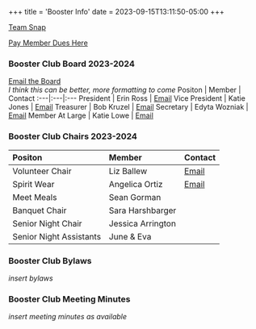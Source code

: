 +++
title = 'Booster Info'
date = 2023-09-15T13:11:50-05:00
+++

[Team Snap](https://go.teamsnap.com/565575/home)

[Pay Member Dues Here](https://fmhs-swim-dive-booster-club.square.site/)


### Booster Club Board 2023-2024
[Email the Board](mailto:fmhswaterjags@gmail.com)  
*I think this can be better, more formatting to come*
Positon | Member | Contact
:---|:---|:---
President | Erin Ross | [Email](mailto:mailto:ciarrai@gmail.com)
Vice President | Katie Jones | [Email](mailto:swimmom91114@gmail.com)
Treasurer | Bob Kruzel | [Email](mailto:bobkruzel@yahoo.com)
Secretary | Edyta Wozniak | [Email](mailto:edyta.wozniak@vp.pl)
Member At Large | Katie Lowe | [Email](mailto:katielowe02@hotmail.com)
<!-- Dive Representative | | -->

### Booster Club Chairs 2023-2024

Positon | Member | Contact
:---|:---|:---
Volunteer Chair | Liz Ballew | [Email](mailto:ecballew@googlemail.com)
Spirit Wear | Angelica Ortiz | [Email](mailto:ruiz.angely@gmail.com)
Meet Meals | Sean Gorman |
Banquet Chair | Sara Harshbarger | 
Senior Night Chair | Jessica Arrington | 
Senior Night Assistants | June & Eva | 
 
### Booster Club Bylaws
*insert bylaws*

### Booster Club Meeting Minutes
*insert meeting minutes as available*
